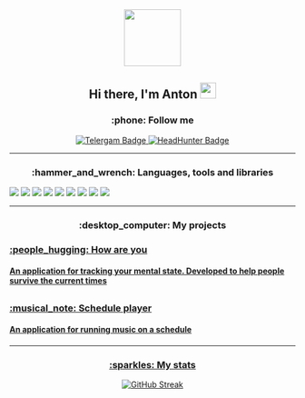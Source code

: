 
<div id="header" align="center">
  <img src="https://media.giphy.com/media/llarwdtFqG63IlqUR1/giphy.gif" width="100"/>
  <h2>Hi there, I'm Anton
  <img src="https://github.com/blackcater/blackcater/raw/main/images/Hi.gif" height="28"/></h2>
</div>


<div id="badges" align="center">
<h3  align="center">:phone: Follow me </h3>
  <a href="https://t.me/antuere">
   <img src="https://img.shields.io/badge/Telergam-blue?style=for-the-badge&logo=telegram&logoColor=white" alt="Telergam Badge"/>
  </a>
  <a href="https://rostov.hh.ru/resume/580e4db8ff0b5d83f00039ed1f58534e513653">
  <img src="https://img.shields.io/badge/HeadHunter-red?style=for-the-badge&logo=Hack Club&logoColor=white" alt="HeadHunter Badge"/>
  </a>
</div>

---

<h3  align="center">:hammer_and_wrench: Languages, tools and libraries </h3>
<div id="tools">
 <img src="https://img.shields.io/badge/Kotlin-8A2BE2?style=for-the-badge&logo=Kotlin&logoColor=white"/>
 <img src="https://img.shields.io/badge/Java-FF8C00?style=for-the-badge&logo=Java&logoColor=white"/>
 <img src= "https://img.shields.io/badge/sqlite-%2307405e.svg?style=for-the-badge&logo=sqlite&logoColor=white"/>
 <img src="https://img.shields.io/badge/Android Studio-green?style=for-the-badge&logo=Android studio&logoColor=white"/>
 <img src="https://img.shields.io/badge/Room-778899?style=for-the-badge&logo=Conventional Commits&logoColor=white"/>
 <img src="https://img.shields.io/badge/Retrofit-778899?style=for-the-badge&logo=Conventional Commits&logoColor=white"/>
 <img src="https://img.shields.io/badge/Hilt-778899?style=for-the-badge&logo=Conventional Commits&logoColor=white"/>
 <img src="https://img.shields.io/badge/Glide-778899?style=for-the-badge&logo=Conventional Commits&logoColor=white"/>
 <img src="https://img.shields.io/badge/ExoPlayer-778899?style=for-the-badge&logo=Conventional Commits&logoColor=white"/>
</div>


---

 <h3  align="center">:desktop_computer: My projects </h3>
  <h3>
   <a href="https://github.com/antuere/HowAreYou"/>
   :people_hugging: How are you
  </h3>
  <h4>An application for tracking your mental state. Developed to help people survive the current times</h4>
  
<h2/>

 <h3>
   <a href="https://github.com/antuere/MusicApp"/>
  :musical_note: Schedule player
  </h3>
  <h4>An application for running music on a schedule</h4>
  
<h4/>
  
---
<h3  align="center">:sparkles: My stats </h3>
<div id="stats" align="center">

[![GitHub Streak](http://github-readme-streak-stats.herokuapp.com?user=antuere&border_radius=45)](https://git.io/streak-stats)

</div>


